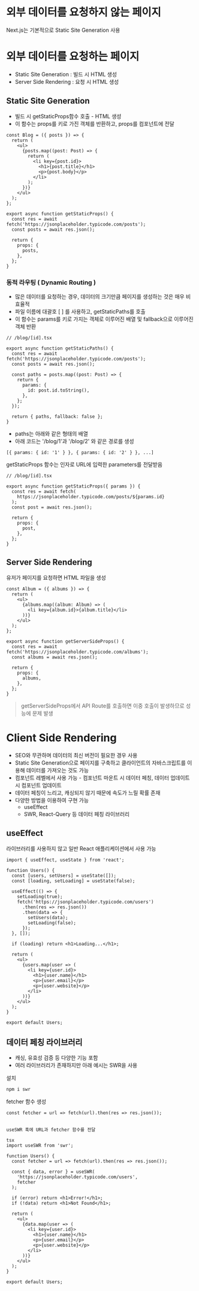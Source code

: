 # 외부 데이터를 요청하지 않는 페이지

Next.js는 기본적으로 Static Site Generation 사용

# 외부 데이터를 요청하는 페이지

-   Static Site Generation : 빌드 시 HTML 생성
-   Server Side Rendering : 요청 시 HTML 생성

## Static Site Generation

-   빌드 시 getStaticProps함수 호출 - HTML 생성
-   이 함수는 props를 키로 가진 객체를 반환하고, props를 컴포넌트에 전달

```tsx
const Blog = ({ posts }) => {
  return (
    <ul>
      {posts.map((post: Post) => {
        return (
          <li key={post.id}>
            <h1>{post.title}</h1>
            <p>{post.body}</p>
          </li>
        );
      })}
    </ul>
  );
};

export async function getStaticProps() {
  const res = await fetch('https://jsonplaceholder.typicode.com/posts');
  const posts = await res.json();

  return {
    props: {
      posts,
    },
  };
}
```

### 동적 라우팅 ( Dynamic Routing )

-   많은 데이터를 요청하는 경우, 데이터의 크기만큼 페이지를 생성하는 것은 매우 비효율적
-   파일 이름에 대괄호 [ ] 를 사용하고, getStaticPaths를 호출
-   이 함수는 params를 키로 가지는 객체로 이루어진 배열 및 fallback으로 이루어진 객체 반환

```tsx
// /blog/[id].tsx

export async function getStaticPaths() {
  const res = await fetch('https://jsonplaceholder.typicode.com/posts');
  const posts = await res.json();

  const paths = posts.map((post: Post) => {
    return {
      params: {
        id: post.id.toString(),
      },
    };
  });

  return { paths, fallback: false };
}
```

- paths는 아래와 같은 형태의 배열
-   아래 코드는 '/blog/1'과 '/blog/2' 와 같은 경로를 생성

```tsx
[{ params: { id: '1' } }, { params: { id: '2' } }, ...]
```
getStaticProps 함수는 인자로 URL에 입력한 parameters를 전달받음
```tsx
// /blog/[id].tsx

export async function getStaticProps({ params }) {
  const res = await fetch(
    https://jsonplaceholder.typicode.com/posts/${params.id}
  );
  const post = await res.json();

  return {
    props: {
      post,
    },
  };
}
```

## Server Side Rendering

유저가 페이지를 요청하면 HTML 파일을 생성

```tsx
const Album = ({ albums }) => {
  return (
    <ul>
      {albums.map((album: Album) => (
        <li key={album.id}>{album.title}</li>
      ))}
    </ul>
  );
};

export async function getServerSideProps() {
  const res = await fetch('https://jsonplaceholder.typicode.com/albums');
  const albums = await res.json();

  return {
    props: {
      albums,
    },
  };
}
```

> getServerSideProps에서 API Route를 호출하면 이중 호출이 발생하므로 성능에 문제 발생

# Client Side Rendering

-   SEO와 무관하며 데이터의 최신 버전이 필요한 경우 사용
-   Static Site Generation으로 페이지를 구축하고 클라이언트의 자바스크립트를 이용해 데이터를 가져오는 것도 가능
-   컴포넌트 레벨에서 사용 가능 - 컴포넌트 마운트 시 데이터 페칭, 데이터 업데이트 시 컴포넌트 업데이트
-   데이터 페칭이 느리고, 캐싱되지 않기 때문에 속도가 느릴 확률 존재
-   다양한 방법을 이용하여 구현 가능
    -   useEffect
    -   SWR, React-Query 등 데이터 페칭 라이브러리

## useEffect

라이브러리를 사용하지 않고 일반 React 애플리케이션에서 사용 가능

```tsx
import { useEffect, useState } from 'react';

function Users() {
  const [users, setUsers] = useState([]);
  const [loading, setLoading] = useState(false);

  useEffect(() => {
    setLoading(true);
    fetch('https://jsonplaceholder.typicode.com/users')
      .then(res => res.json())
      .then(data => { 
        setUsers(data);
        setLoading(false);
      });
  }, []);

  if (loading) return <h1>Loading...</h1>;

  return (
    <ul>
      {users.map(user => (
        <li key={user.id}>
          <h1>{user.name}</h1>
          <p>{user.email}</p>
          <p>{user.website}</p>
        </li>
      ))}
    </ul>
  );
}

export default Users;
```

## 데이터 페칭 라이브러리

-   캐싱, 유효성 검증 등 다양한 기능 포함
-   여러 라이브러리가 존재하지만 아래 예시는 SWR을 사용

설치

```zsh
npm i swr
```

fetcher 함수 생성

```tsx
const fetcher = url => fetch(url).then(res => res.json());


useSWR 훅에 URL과 fetcher 함수를 전달

tsx
import useSWR from 'swr';

function Users() {
  const fetcher = url => fetch(url).then(res => res.json());

  const { data, error } = useSWR(
    'https://jsonplaceholder.typicode.com/users',
    fetcher
  );

  if (error) return <h1>Error!</h1>;
  if (!data) return <h1>Not Found</h1>;

  return (
    <ul>
      {data.map(user => (
        <li key={user.id}>
          <h1>{user.name}</h1>
          <p>{user.email}</p>
          <p>{user.website}</p>
        </li>
      ))}
    </ul>
  );
}

export default Users;
```

